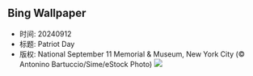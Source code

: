 ## Bing Wallpaper
- 时间: 20240912
- 标题: Patriot Day
- 版权: National September 11 Memorial & Museum, New York City (© Antonino Bartuccio/Sime/eStock Photo)
![](https://cn.bing.com/th?id=OHR.ManhattanMemorial_EN-US4528393468_UHD.jpg&rf=LaDigue_UHD.jpg&pid=hp&w=3840&h=2160&rs=1&c=4)

